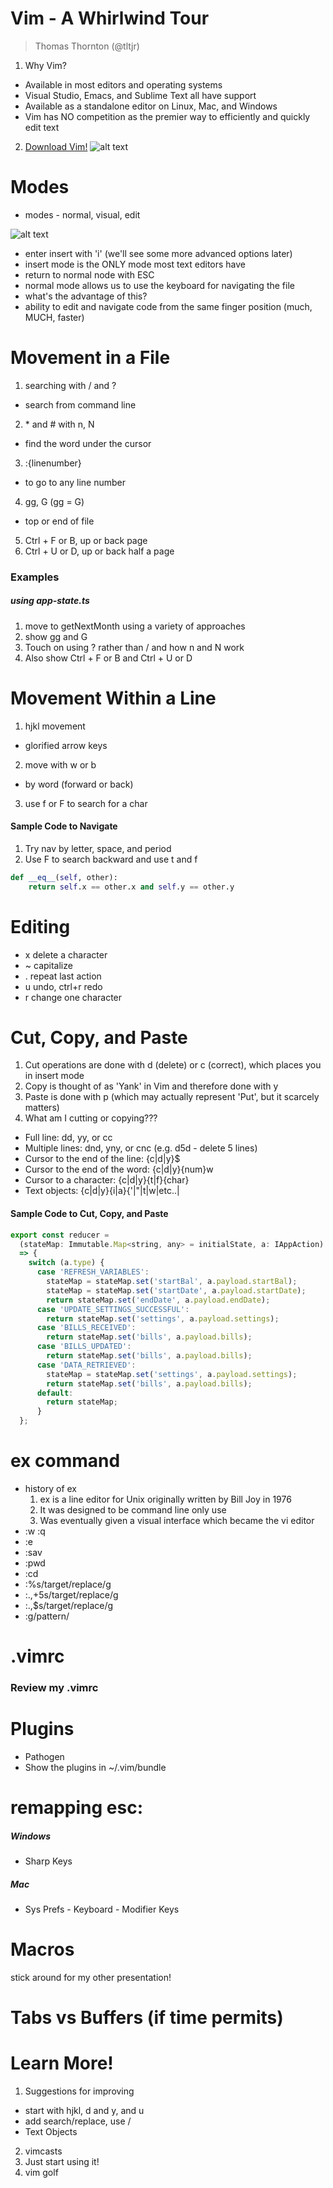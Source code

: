 <!-- (use markoff for display) -->
<!-- Enable KeyCastr -->
# Vim - A Whirlwind Tour
> Thomas Thornton (@tltjr)

1. Why Vim?
  * Available in most editors and operating systems
  * Visual Studio, Emacs, and Sublime Text all have support
  * Available as a standalone editor on Linux, Mac, and Windows
  * Vim has NO competition as the premier way to efficiently and quickly edit text
2. [Download Vim!](https://vim.sourceforge.io/download.php)
![alt text](https://github.com/tltjr/vim/raw/master/vim.png)

# Modes
  * modes - normal, visual, edit

  ![alt text](https://github.com/tltjr/vim/raw/master/modes.png)
  * enter insert with 'i' (we'll see some more advanced options later)
  * insert mode is the ONLY mode most text editors have
  * return to normal node with ESC
  * normal mode allows us to use the keyboard for navigating the file
  * what's the advantage of this?
  * ability to edit and navigate code from the same finger position (much, MUCH, faster)   

# Movement in a File
1. searching with / and ? 
  * search from command line
2. \* and # with n, N 
  * find the word under the cursor
3. :{linenumber}
  * to go to any line number
4. gg, G (gg = G)
  * top or end of file
5. Ctrl + F or B, up or back page
6. Ctrl + U or D, up or back half a page

### Examples
##### using app-state.ts 
1. move to getNextMonth using a variety of approaches
2. show gg and G
3. Touch on using ? rather than / and how n and N work
4. Also show Ctrl + F or B and Ctrl + U or D

# Movement Within a Line
1. hjkl movement 
  * glorified arrow keys
2. move with w or b
  * by word (forward or back)
3. use f or F to search for a char

#### Sample Code to Navigate
1. Try nav by letter, space, and period
2. Use F to search backward and use t and f
```python
def __eq__(self, other):
    return self.x == other.x and self.y == other.y
```

# Editing
  * x delete a character
  * ~ capitalize
  * . repeat last action
  * u undo, ctrl+r redo
  * r change one character

# Cut, Copy, and Paste
1. Cut operations are done with d (delete) or c (correct), which places you in
   insert mode
2. Copy is thought of as 'Yank' in Vim and therefore done with y
3. Paste is done with p (which may actually represent 'Put', but it scarcely
   matters)
4. What am I cutting or copying???
  * Full line: dd, yy, or cc
  * Multiple lines: dnd, yny, or cnc (e.g. d5d - delete 5 lines)
  * Cursor to the end of the line: {c|d|y}$
  * Cursor to the end of the word: {c|d|y}{num}w
  * Cursor to a character: {c|d|y}{t|f}{char}
  * Text objects: {c|d|y}{i|a}{'|"|t|w|etc..|

#### Sample Code to Cut, Copy, and Paste
```javascript
export const reducer =
  (stateMap: Immutable.Map<string, any> = initialState, a: IAppAction)
  => {
    switch (a.type) {
      case 'REFRESH_VARIABLES':
        stateMap = stateMap.set('startBal', a.payload.startBal);
        stateMap = stateMap.set('startDate', a.payload.startDate);
        return stateMap.set('endDate', a.payload.endDate);
      case 'UPDATE_SETTINGS_SUCCESSFUL':
        return stateMap.set('settings', a.payload.settings);
      case 'BILLS_RECEIVED':
        return stateMap.set('bills', a.payload.bills);
      case 'BILLS_UPDATED':
        return stateMap.set('bills', a.payload.bills);
      case 'DATA_RETRIEVED':
        stateMap = stateMap.set('settings', a.payload.settings);
        return stateMap.set('bills', a.payload.bills);
      default:
        return stateMap;
      }
  };
```

# ex command
  * history of ex
    1. ex is a line editor for Unix originally written by Bill Joy in 1976
    2. It was designed to be command line only use
    3. Was eventually given a visual interface which became the vi editor
  * :w :q
  * :e
  * :sav
  * :pwd
  * :cd
  * :%s/target/replace/g
  * :.,+5s/target/replace/g
  * :.,$s/target/replace/g
  * :g/pattern/

# .vimrc
### Review my .vimrc

# Plugins
  * Pathogen
  * Show the plugins in ~/.vim/bundle

# remapping esc:
#####  Windows 
  * Sharp Keys
#####  Mac 
  * Sys Prefs - Keyboard - Modifier Keys

# Macros
stick around for my other presentation!

# Tabs vs Buffers (if time permits)

# Learn More!
1. Suggestions for improving
  * start with hjkl, d and y, and u
  * add search/replace, use /
  * Text Objects
2. vimcasts
3. Just start using it!
4. vim golf

